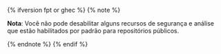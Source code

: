 {% ifversion fpt or ghec %}
{% note %}

**Nota**: Você não pode desabilitar alguns recursos de segurança e análise que estão habilitados por padrão para repositórios públicos.

{% endnote %}
{% endif %}
